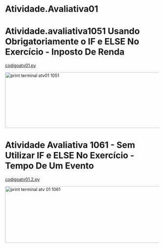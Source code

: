 # Atividade.Avaliativa01

# Atividade.avaliativa1051 Usando Obrigatoriamente o IF e ELSE No Exercício - Inposto De Renda

[codigoatv01.py](https://github.com/user-attachments/files/22429803/codigoatv01.py)

<img width="1404" height="183" alt="print terminal atv01 1051" src="https://github.com/user-attachments/assets/4270e248-3835-45af-b095-6bf7711fb324" />

# Atividade Avaliativa 1061 - Sem Utilizar IF e ELSE No Exercício - Tempo De Um Evento

[codigoatv01.2.py](https://github.com/user-attachments/files/22429579/codigoatv01.2.py)

<img width="1354" height="186" alt="print terminal atv 01 1061" src="https://github.com/user-attachments/assets/b886c3c1-da97-4566-9a6d-ef1873ccf8ea" />

